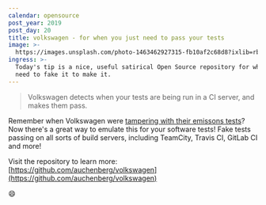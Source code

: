 ```yaml
---
calendar: opensource
post_year: 2019
post_day: 20
title: volkswagen - for when you just need to pass your tests
image: >-
  https://images.unsplash.com/photo-1463462927315-fb10af2c68d8?ixlib=rb-1.2.1&ixid=eyJhcHBfaWQiOjEyMDd9&auto=format&fit=crop&w=3750&q=80
ingress: >-
  Today's tip is a nice, useful satirical Open Source repository for when you
  need to fake it to make it.
---
```

> Volkswagen detects when your tests are being run in a CI server, and makes them pass.

Remember when Volkswagen were [tampering with their emissons tests](https://www.scientificamerican.com/article/volkswagen-uses-software-to-fool-epa-pollution-tests/)? Now there's a great way to emulate this for your software tests! Fake tests passing on all sorts of build servers, including TeamCity, Travis CI, GitLab CI and more! 

Visit the repository to learn more: 
[https://github.com/auchenberg/volkswagen](https://github.com/auchenberg/volkswagen)

😄
